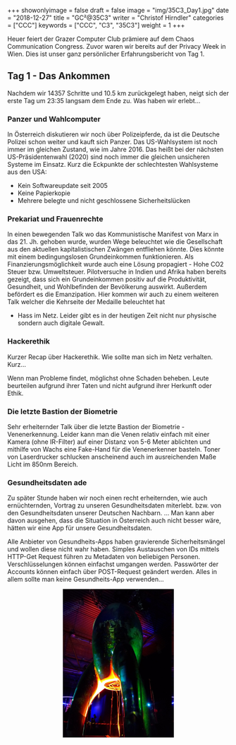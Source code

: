 +++
showonlyimage = false
draft = false
image = "img/35C3_Day1.jpg"
date = "2018-12-27"
title = "GC²@35C3"
writer = "Christof Hirndler"
categories = ["CCC"]
keywords = ["CCC", "C3", "35C3"]
weight = 1
+++

Heuer feiert der Grazer Computer Club prämiere auf dem Chaos Communication
Congress. Zuvor waren wir bereits auf der Privacy Week in Wien.
Dies ist unser ganz persönlicher Erfahrungsbericht von Tag 1.
<!--more-->

## Tag 1 - Das Ankommen ##

Nachdem wir 14357 Schritte und 10.5 km zurückgelegt haben, neigt sich der erste
Tag um 23:35 langsam dem Ende zu. Was haben wir erlebt...

### Panzer und Wahlcomputer ###

In Österreich diskutieren wir noch über Polizeipferde, da ist die Deutsche
Polizei schon weiter und kauft sich Panzer. Das US-Wahlsystem ist noch immer im
gleichen Zustand, wie im Jahre 2016. Das heißt bei der nächsten
US-Präsidentenwahl (2020) sind noch immer die gleichen unsicheren Systeme im 
Einsatz. Kurz die Eckpunkte der schlechtesten Wahlsysteme aus den USA:

* Kein Softwareupdate seit 2005
* Keine Papierkopie
* Mehrere belegte und nicht geschlossene Sicherheitslücken

### Prekariat und Frauenrechte ###

In einen bewegenden Talk wo das Kommunistische Manifest von Marx in das 21. Jh.
gehoben wurde, wurden Wege beleuchtet wie die Gesellschaft aus den aktuellen
kapitalistischen Zwängen entfliehen könnte. Dies könnte mit einem
bedingungslosen Grundeinkommen funktionieren. Als Finanzierungsmöglichkeit
wurde auch eine Lösung propagiert - Hohe CO2 Steuer bzw. Umweltsteuer. 
Pilotversuche in Indien und Afrika haben bereits gezeigt, dass sich ein
Grundeinkommen positiv auf die Produktivität, Gesundheit, und Wohlbefinden der
Bevölkerung auswirkt. Außerdem befördert es die Emanzipation. Hier kommen wir
auch zu einem weiteren Talk welcher die Kehrseite der Medaille beleuchtet hat 
- Hass im Netz. Leider gibt es in der heutigen Zeit nicht nur physische sondern
auch digitale Gewalt.

### Hackerethik ###

Kurzer Recap über Hackerethik. Wie sollte man sich im Netz verhalten. Kurz...

Wenn man Probleme findet, möglichst ohne Schaden beheben. Leute beurteilen 
aufgrund ihrer Taten und nicht aufgrund ihrer Herkunft oder Ethik.

### Die letzte Bastion der Biometrie ###

Sehr erheiternder Talk über die letzte Bastion der Biometrie - Venenerkennung.
Leider kann man die Venen relativ einfach mit einer Kamera (ohne IR-Filter) auf 
einer Distanz von 5-6 Meter ablichten und mithilfe von Wachs eine Fake-Hand für 
die Venenerkenner basteln. Toner von Laserdrucker schlucken anscheinend auch 
im ausreichenden Maße Licht im 850nm Bereich.

### Gesundheitsdaten ade ###

Zu später Stunde haben wir noch einen recht erheiternden, wie auch ernüchternden,
Vortrag zu unseren Gesundheitsdaten miterlebt. bzw. von den Gesundheitsdaten 
unserer Deutschen Nachbarn. ... Man kann aber davon ausgehen, dass die Situation
in Österreich auch nicht besser wäre, hätten wir eine App für unsere 
Gesundheitsdaten.

Alle Anbieter von Gesundheits-Apps haben gravierende Sicherheitsmängel und
wollen diese nicht wahr haben. Simples Austauschen von IDs mittels HTTP-Get Request
führen zu Metadaten von beliebigen Personen. Verschlüsselungen können einfachst
umgangen werden. Passwörter der Accounts können einfach über POST-Request 
geändert werden. Alles in allem sollte man keine Gesundheits-App verwenden...

<center>
<img src="../../img/35C3_Day1_detail.jpg" alt="Rocket" width="50%"></img>
</center>
